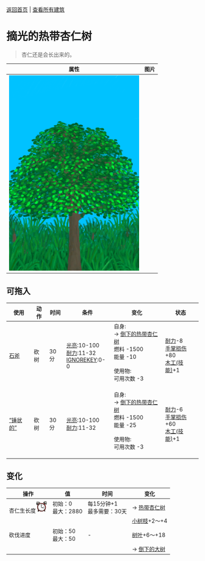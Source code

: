 [返回首页](index.md)   |  [查看所有建筑](building.md)
# 摘光的热带杏仁树  
> 杏仁还是会长出来的。  
  
  属性  |   图片   
 ----  |  ----:   
   |  ![](Sprite/TropicalAlmondTree.png)   
  
## 可拖入  
使用  |  动作  |  时间  |  条件  |  变化  |  状态  
----  |  ----  |  ----  |  ----  |  ----  |  ----  
[石斧](StoneAxe.md)  |  砍树  |  30分  |  [光亮](Light.md):10-100<br>[耐力](Stamina.md):11-32<br>[IGNOREKEY](OnNotAxeAdv.md):0-0  |  自身:<br>→ [倒下的热带杏仁树](TropicalAlmondTreeFelled.md)<br>燃料  -1500<br>能量  -10<br><br>使用物:<br>可用次数  -3<br><br>  |  [耐力](Stamina.md)-8<br>[手掌损伤](HandDamage.md)+80<br>[木工(技能)](Skill_Woodworking.md)+1  
[“锤状的”](tag_AxeAdv.md)  |  砍树  |  30分  |  [光亮](Light.md):10-100<br>[耐力](Stamina.md):11-32  |  自身:<br>→ [倒下的热带杏仁树](TropicalAlmondTreeFelled.md)<br>燃料  -1500<br>能量  -25<br><br>使用物:<br>可用次数  -3<br><br>  |  [耐力](Stamina.md)-6<br>[手掌损伤](HandDamage.md)+60<br>[木工(技能)](Skill_Woodworking.md)+1  
## 变化  
操作  |  值  |  时间  |  变化  
----  |  ----  |  ----  |  ----  
杏仁生长度<img decoding="async" src="Sprite/AlarmClock.png" style="width:30px;">  |  初始：0<br>最大：2880  |  每15分钟+1<br>最多需要：30天  |  → [热带杏仁树](TropicalAlmondTree.md)  
砍伐进度  |  初始：50<br>最大：50  |  -  |  [小树枝](Sticks.md)+2～+4 <br><br>[树叶](LeavesFresh.md)+6～+18 <br><br>→ [倒下的大树](LargeTreeFelled.md)  
